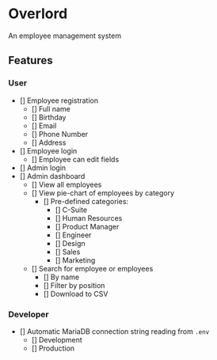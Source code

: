 # Overlord
An employee management system

## Features
### User
- [] Employee registration
    - [] Full name
    - [] Birthday
    - [] Email
    - [] Phone Number
    - [] Address
- [] Employee login
    - [] Employee can edit fields
- [] Admin login
- [] Admin dashboard
    - [] View all employees
    - [] View pie-chart of employees by category
        + [] Pre-defined categories:
            * [] C-Suite
            * [] Human Resources
            * [] Product Manager
            * [] Engineer
            * [] Design
            * [] Sales
            * [] Marketing
    - [] Search for employee or employees
        + [] By name
        + [] Filter by position
        + [] Download to CSV

### Developer
- [] Automatic MariaDB connection string reading from `.env`
    + [] Development
    + [] Production

